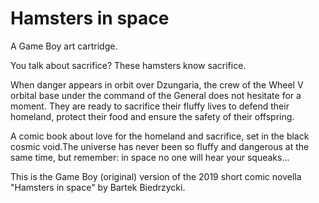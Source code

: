 # Hamsters in space

A Game Boy art cartridge.

You talk about sacrifice? These hamsters know sacrifice.

When danger appears in orbit over Dzungaria, the crew of the Wheel V orbital base under the command of the General does not hesitate for a moment. They are ready to sacrifice their fluffy lives to defend their homeland, protect their food and ensure the safety of their offspring.

A comic book about love for the homeland and sacrifice, set in the black cosmic void.The universe has never been so fluffy and dangerous at the same time, but remember: in space no one will hear your squeaks...

This is the Game Boy (original) version of the 2019 short comic novella "Hamsters in space" by Bartek Biedrzycki.
